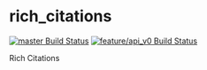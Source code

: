 rich_citations
==============

[![master Build Status](https://travis-ci.org/ploslabs/rich_citations.svg?branch=master)](https://travis-ci.org/ploslabs/rich_citations)
[![feature/api_v0 Build Status](https://travis-ci.org/ploslabs/rich_citations.svg?branch=feature%2Fapi_v0)](https://travis-ci.org/ploslabs/rich_citations)

Rich Citations

